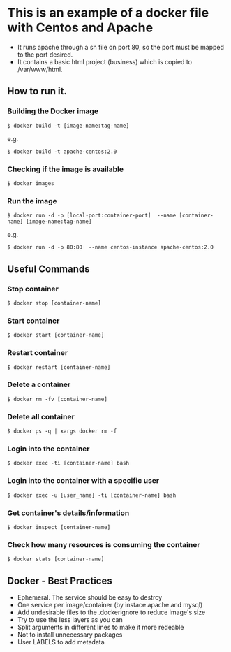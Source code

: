 # This is an example of a docker file with Centos and Apache

- It runs apache through a sh file on port 80, so the port must be mapped to the port desired.
- It contains a basic html project (business) which is copied to /var/www/html.

## How to run it.

### Building the Docker image
``` 
$ docker build -t [image-name:tag-name]
```
e.g.
```
$ docker build -t apache-centos:2.0
```
### Checking if the image is available
```
$ docker images
```

### Run the image
```
$ docker run -d -p [local-port:container-port]  --name [container-name] [image-name:tag-name]
```
e.g. 
```
$ docker run -d -p 80:80  --name centos-instance apache-centos:2.0
```

##  Useful Commands 
### Stop container
```
$ docker stop [container-name]
```
### Start container
```
$ docker start [container-name]
```
### Restart container
```
$ docker restart [container-name]
```
### Delete a container
```
$ docker rm -fv [container-name]
```
### Delete all container
```
$ docker ps -q | xargs docker rm -f
```
### Login into the container
```
$ docker exec -ti [container-name] bash
```
### Login into the container with a specific user
```
$ docker exec -u [user_name] -ti [container-name] bash
```
### Get container's details/information
```
$ docker inspect [container-name]
```
### Check how many resources is consuming the container
```
$ docker stats [container-name]
```


## Docker - Best Practices
- Ephemeral. The service should be easy to destroy
- One service per image/container (by instace apache and mysql)
- Add undesirable files to the .dockerignore to reduce image's size
- Try to use the less layers as you can
- Split arguments in different lines to make it more redeable
- Not to install unnecessary packages
- User LABELS to add metadata